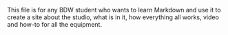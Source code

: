 This file is for any BDW student who wants to learn Markdown and use it to create a site about the studio, what is in it, how everything all works, video and how-to for all the equipment. 
